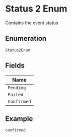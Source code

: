 
# Status 2 Enum

Contains the event status

## Enumeration

`Status2Enum`

## Fields

| Name |
|  --- |
| `Pending` |
| `Failed` |
| `Confirmed` |

## Example

```
confirmed
```


